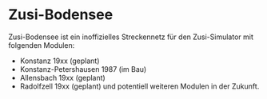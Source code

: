 # Zusi-Bodensee

Zusi-Bodensee ist ein inoffizielles Streckennetz für den Zusi-Simulator mit folgenden Modulen:

- Konstanz 19xx (geplant)
- Konstanz-Petershausen 1987 (im Bau)
- Allensbach 19xx (geplant)
- Radolfzell 19xx (geplant)
und potentiell weiteren Modulen in der Zukunft.